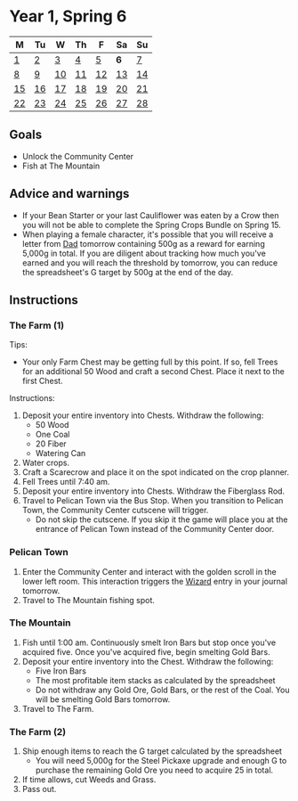# Year 1, Spring 6

| M                          | Tu                        | W                         | Th                        | F                         | Sa                        | Su                        |
| -------------------------- | ------------------------- | ------------------------- | ------------------------- |-------------------------- | ------------------------- | ------------------------- |
| [1](year-1-spring-1.md)    | [2](year-1-spring-2.md)   | [3](year-1-spring-3.md)   | [4](year-1-spring-4.md)   | [5](year-1-spring-5.md)   | **6**                     | [7](year-1-spring-7.md)   |
| [8](year-1-spring-8.md)    | [9](year-1-spring-9.md)   | [10](year-1-spring-10.md) | [11](year-1-spring-11.md) | [12](year-1-spring-12.md) | [13](year-1-spring-13.md) | [14](year-1-spring-14.md) |
| [15](year-1-spring-15.md)  | [16](year-1-spring-16.md) | [17](year-1-spring-17.md) | [18](year-1-spring-18.md) | [19](year-1-spring-19.md) | [20](year-1-spring-20.md) | [21](year-1-spring-21.md) |
| [22](year-1-spring-22.md)  | [23](year-1-spring-23.md) | [24](year-1-spring-24.md) | [25](year-1-spring-25.md) | [26](year-1-spring-26.md) | [27](year-1-spring-27.md) | [28](year-1-spring-28.md) |

## Goals

- Unlock the Community Center
- Fish at The Mountain

## Advice and warnings

- If your Bean Starter or your last Cauliflower was eaten by a Crow then you will not be able to complete the Spring Crops Bundle on Spring 15.
- When playing a female character, it's possible that you will receive a letter from [Dad](https://stardewvalleywiki.com/Mom_and_Dad) tomorrow containing 500g as a reward for earning 5,000g in total. If you are diligent about tracking how much you've earned and you will reach the threshold by tomorrow, you can reduce the spreadsheet's G target by 500g at the end of the day.

## Instructions

### The Farm (1)

Tips:

- Your only Farm Chest may be getting full by this point. If so, fell Trees for an additional 50 Wood and craft a second Chest. Place it next to the first Chest.

Instructions:

1. Deposit your entire inventory into Chests. Withdraw the following:
   - 50 Wood
   - One Coal
   - 20 Fiber
   - Watering Can
2. Water crops.
3. Craft a Scarecrow and place it on the spot indicated on the crop planner.
4. Fell Trees until 7:40 am.
5. Deposit your entire inventory into Chests. Withdraw the Fiberglass Rod.
6. Travel to Pelican Town via the Bus Stop. When you transition to Pelican Town, the Community Center cutscene will trigger.
   - Do not skip the cutscene. If you skip it the game will place you at the entrance of Pelican Town instead of the Community Center door.

### Pelican Town

1. Enter the Community Center and interact with the golden scroll in the lower left room. This interaction triggers the [Wizard](https://stardewvalleywiki.com/Wizard) entry in your journal tomorrow.
2. Travel to The Mountain fishing spot.

### The Mountain

1. Fish until 1:00 am. Continuously smelt Iron Bars but stop once you've acquired five. Once you've acquired five, begin smelting Gold Bars.
2. Deposit your entire inventory into the Chest. Withdraw the following:
   - Five Iron Bars
   - The most profitable item stacks as calculated by the spreadsheet
   - Do not withdraw any Gold Ore, Gold Bars, or the rest of the Coal. You will be smelting Gold Bars tomorrow.
3. Travel to The Farm.

### The Farm (2)

1. Ship enough items to reach the G target calculated by the spreadsheet
   - You will need 5,000g for the Steel Pickaxe upgrade and enough G to purchase the remaining Gold Ore you need to acquire 25 in total.
2. If time allows, cut Weeds and Grass.
3. Pass out.
